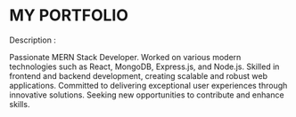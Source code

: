 # MY PORTFOLIO

Description :

Passionate MERN Stack Developer. Worked on various modern technologies such as React, MongoDB, Express.js, and Node.js. 
Skilled in frontend and backend development, creating scalable and robust web applications. Committed to delivering exceptional 
user experiences through innovative solutions. Seeking new opportunities to contribute and enhance skills.
